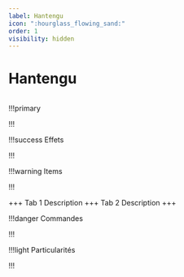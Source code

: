 ```yaml
---
label: Hantengu
icon: ":hourglass_flowing_sand:"
order: 1
visibility: hidden
---
```


# Hantengu

```txt

```

!!!primary

!!!

!!!success Effets

!!!

!!!warning Items

!!!

+++ Tab 1
Description
+++ Tab 2 
Description
+++

!!!danger Commandes

!!!

!!!light Particularités

!!!
